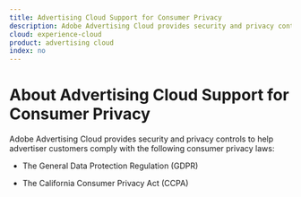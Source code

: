 ```yaml
---
title: Advertising Cloud Support for Consumer Privacy
description: Adobe Advertising Cloud provides security and privacy controls to help advertiser customers comply with consumer privacy laws.
cloud: experience-cloud
product: advertising cloud
index: no
---
```


# About Advertising Cloud Support for Consumer Privacy

Adobe Advertising Cloud provides security and privacy controls  to help advertiser customers comply with the following consumer privacy laws:

* The General Data Protection Regulation (GDPR)

* The California Consumer Privacy Act (CCPA)
